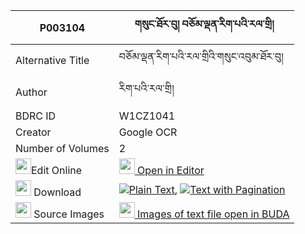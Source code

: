 |P003104|གསུང་ཐོར་བུ། བཅོམ་ལྡན་རིག་པའི་རལ་གྲི། 
| --- | --- 
|Alternative Title |བཅོམ་ལྡན་རིག་པའི་རལ་གྲིའི་གསུང་འབུམ་ཐོར་བུ།
|Author| རིག་པའི་རལ་གྲི།
|BDRC ID | W1CZ1041
|Creator | Google OCR
|Number of Volumes| 2
|<img width="25" src="https://img.icons8.com/color/25/000000/edit-property.png">Edit Online| [<img width="25" src="https://avatars.githubusercontent.com/u/45091458?s=200&v=4"> Open in Editor](http://editor.openpecha.org/P003104)
|<img width="25" src="https://img.icons8.com/fluent/48/000000/download-2.png"/>  Download | [![](https://img.icons8.com/color/20/000000/txt.png)Plain Text](https://github.com/Openpecha/P003104/releases/download/v2/sung_torbu_chomden_rigpa_i_ral_plain_P003104.zip), [![](https://img.icons8.com/color/20/000000/txt.png)Text with Pagination](https://github.com/Openpecha/P003104/releases/download/v2/sung_torbu_chomden_rigpa_i_ral_pages_P003104.zip)
|<img width="25" src="https://img.icons8.com/plasticine/100/000000/pictures-folder.png"/>  Source Images | [<img width="25" src="https://library.bdrc.io/icons/BUDA-small.svg"> Images of text file open in BUDA](https://library.bdrc.io/show/bdr:W1CZ1041)